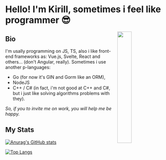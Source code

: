 # Hello! I'm Kirill, sometimes i feel like programmer 😎

<p>
<img align="right" src="https://media.tenor.com/KB45rt2HA60AAAAC/sad4ever.gif" width="30%" />
</p>

## Bio

I'm usally programming on JS, TS, also i like front-end frameworks as: Vue.js, Svelte, React and others... (don't Angular, really). Sometimes i use another p-languages: 

- Go (for now it's GIN and Gorm like an ORM), 
- NodeJS
- C++ / C# (in fact, i'm not good at C++ and C#, but i just like solving algorithms problems with they).

_So, if you to invite me on work, you will help me be happy._

## My Stats

[![Anurag's GitHub stats](https://github-readme-stats.vercel.app/api?username=steelWinds&theme=gruvbox)](https://github.com/anuraghazra/github-readme-stats)


[![Top Langs](https://github-readme-stats.vercel.app/api/top-langs/?username=steelWinds&theme=gruvbox)](https://github.com/anuraghazra/github-readme-stats)
